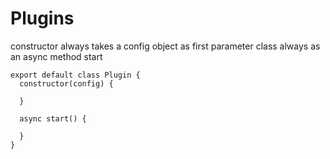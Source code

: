 # Plugins

constructor always takes a config object as first parameter
class always as an async method start

```
export default class Plugin {
  constructor(config) {

  }

  async start() {

  }
}
```
